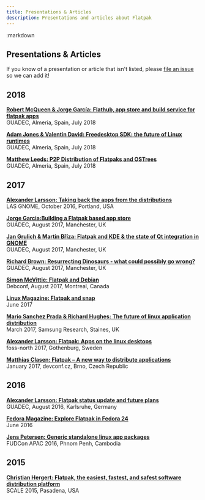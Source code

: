 ```yaml
---
title: Presentations & Articles
description: Presentations and articles about Flatpak
---
```

<section class=""><div class="container"><div class="row"><div class="col-lg-10 col-lg-offset-1">
:markdown

  # Presentations & Articles
  
  <ul id="toc" data-toc data-toc-headings="h3"></ul>

  If you know of a presentation or article that isn't listed, please [file an issue](https://github.com/flatpak/flatpak.github.io/issues/new) so we can add it!

  ## 2018

  [**Robert McQueen & Jorge García: Flathub, app store and build service for flatpak apps**](https://www.youtube.com/watch?v=Hga20qlyknw)  
  GUADEC, Almeria, Spain, July 2018

  [**Adam Jones & Valentin David: Freedesktop SDK: the future of Linux runtimes**](https://www.youtube.com/watch?v=rhEzTQg_LEk)  
  GUADEC, Almeria, Spain, July 2018

  [**Matthew Leeds: P2P Distribution of Flatpaks and OSTrees**](https://www.youtube.com/watch?v=SIPOfPv1z1s)  
  GUADEC, Almeria, Spain, July 2018

  ## 2017

  [**Alexander Larsson: Taking back the apps from the distributions**](https://www.youtube.com/watch?v=IUA38lvb_tM)  
  LAS GNOME, October 2016, Portland, USA

  [**Jorge Garcia:Building a Flatpak based app store**](https://www.youtube.com/watch?v=7HLXWxhc4EY)  
  GUADEC, August 2017, Manchester, UK

  [**Jan Grulich & Martin Bříza: Flatpak and KDE & the state of Qt integration in GNOME**](https://www.youtube.com/watch?v=QruQ3N5t0EU)  
  GUADEC, August 2017, Manchester, UK

  [**Richard Brown: Resurrecting Dinosaurs - what could possibly go wrong?**](https://www.youtube.com/watch?v=SPr--u4n8Xo)  
  GUADEC, August 2017, Manchester, UK

  [**Simon McVittie: Flatpak and Debian**](https://www.collabora.com/news-and-blog/blog/2017/08/17/debconf-17-flatpak-and-debian/)  
  Debconf, August 2017, Montreal, Canada

  [**Linux Magazine: Flatpak and snap**](http://www.linux-magazine.com/Online/Features/Universal-Package-Formats-and-How-They-Differ)  
  June 2017

  [**Mario Sanchez Prada & Richard Hughes: The future of linux application distribution**](https://speakerdeck.com/mariospr/the-future-of-linux-application-distribution-ostree-flatpak-and-gnome-software)  
  March 2017, Samsung Research, Staines, UK

  [**Alexander Larsson: Flatpak: Apps on the linux desktops**](https://www.youtube.com/watch?v=xIjxNtIwcBA)  
  foss-north 2017, Gothenburg, Sweden

  [**Matthias Clasen: Flatpak – A new way to distribute applications**](https://mclasen.fedorapeople.org/devconf-flatpak.pdf)  
  January 2017, devconf.cz, Brno, Czech Republic

  ## 2016

  [**Alexander Larsson: Flatpak status update and future plans**](https://www.youtube.com/watch?v=G1OFcNQ5Fw8)  
  GUADEC, August 2016, Karlsruhe, Germany

  [**Fedora Magazine: Explore Flatpak in Fedora 24**](https://fedoramagazine.org/explore-flatpak-fedora-24/)  
  June 2016

  [**Jens Petersen: Generic standalone linux app packages**](https://www.slideshare.net/JensPetersen2/flatpak-introdiction)  
  FUDCon APAC 2016, Phnom Penh, Cambodia

  ## 2015

  [**Christian Hergert: Flatpak, the easiest, fastest, and safest software distribution platform**](https://www.socallinuxexpo.org/scale/15x/presentations/flatpak-easiest-fastest-and-safest-software-distribution-platform)  
  SCALE 2015, Pasadena, USA

</div></div></div></section>

